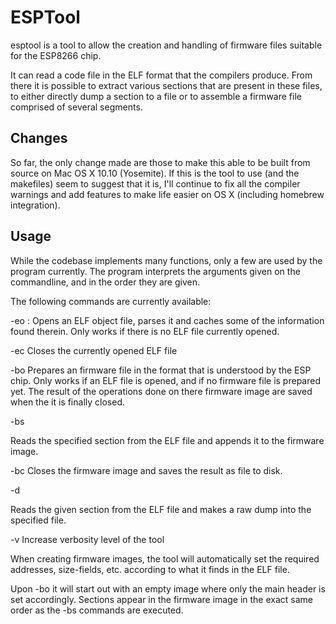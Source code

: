 ESPTool
========
esptool is a tool to allow the creation and handling of firmware
files suitable for the ESP8266 chip.

It can read a code file in the ELF format that the compilers produce.
From there it is possible to extract various sections that are present
in these files, to either directly dump a section to a file or to
assemble a firmware file comprised of several segments.


Changes
--------

So far, the only change made are those to make this able to be built 
from source on Mac OS X 10.10 (Yosemite). If this is the tool to use (and the makefiles)
seem to suggest that it is, I'll continue to fix all the compiler warnings and
add features to make life easier on OS X (including homebrew integration).


Usage
--------

While the codebase implements many functions, only a few are used
by the program currently. The program interprets the arguments
given on the commandline, and in the order they are given.

The following commands are currently available:

-eo <filename> :        Opens an ELF object file, parses it and caches
                        some of the information found therein.
                        Only works if there is no ELF file currently
                        opened.

-ec                     Closes the currently opened ELF file

-bo <filename>          Prepares an firmware file in the format
                        that is understood by the ESP chip.
                        Only works if an ELF file is opened, and
                        if no firmware file is prepared yet.
                        The result of the operations done on there
                        firmware image are saved when the it
                        is finally closed.

-bs <section>           Reads the specified section from the ELF
                        file and appends it to the firmware image.
                        
-bc                     Closes the firmware image and saves the result
                        as file to disk.

-d <section> <filename> Reads the given section from the ELF file
                        and makes a raw dump into the specified
                        file.

-v                      Increase verbosity level of the tool

When creating firmware images, the tool will automatically set the
required addresses, size-fields, etc. according to what it finds
in the ELF file.

Upon -bo it will start out with an empty image where only
the main header is set accordingly. Sections appear in the
firmware image in the exact same order as the -bs commands
are executed.

